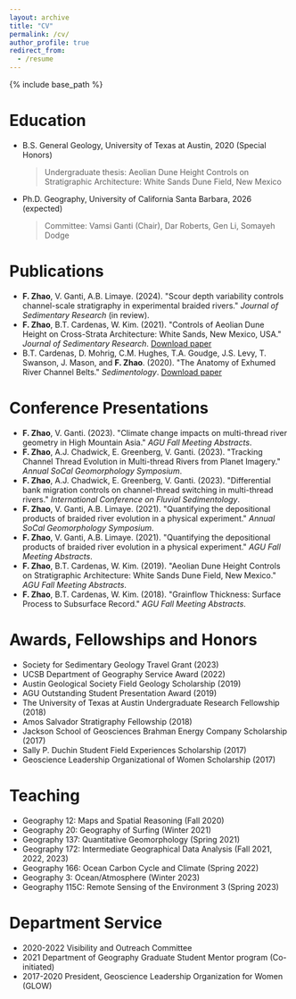 ```yaml
---
layout: archive
title: "CV"
permalink: /cv/
author_profile: true
redirect_from:
  - /resume
---
```


{% include base_path %}

Education
======
* B.S. General Geology, University of Texas at Austin, 2020 (Special Honors)
  > Undergraduate thesis: Aeolian Dune Height Controls on Stratigraphic Architecture: White Sands Dune Field, New Mexico
* Ph.D. Geography, University of California Santa Barbara, 2026 (expected)
  > Committee: Vamsi Ganti (Chair), Dar Roberts, Gen Li, Somayeh Dodge

Publications
======
* **F. Zhao**, V. Ganti, A.B. Limaye. (2024). "Scour depth variability controls channel-scale stratigraphy in experimental braided rivers." *Journal of Sedimentary Research* (in review).
* **F. Zhao**, B.T. Cardenas, W. Kim. (2021). "Controls of Aeolian Dune Height on Cross-Strata Architecture: White Sands, New Mexico, USA." *Journal of Sedimentary Research*. [Download paper](https://pubs.geoscienceworld.org/sepm/jsedres/article/91/5/495/598239/Controls-of-aeolian-dune-height-on-cross-strata)
* B.T. Cardenas, D. Mohrig, C.M. Hughes, T.A. Goudge, J.S. Levy, T. Swanson, J. Mason, and **F. Zhao**. (2020). "The Anatomy of Exhumed River Channel Belts." *Sedimentology*. [Download paper](https://onlinelibrary.wiley.com/doi/full/10.1111/sed.12765)

Conference Presentations
======
* **F. Zhao**, V. Ganti. (2023). "Climate change impacts on multi-thread river geometry in High Mountain Asia." *AGU Fall Meeting Abstracts*.
* **F. Zhao**, A.J. Chadwick, E. Greenberg, V. Ganti. (2023). "Tracking Channel Thread Evolution in Multi-thread Rivers from Planet Imagery." *Annual SoCal Geomorphology Symposium*.
* **F. Zhao**, A.J. Chadwick, E. Greenberg, V. Ganti. (2023). "Differential bank migration controls on channel-thread switching in multi-thread rivers." *International Conference on Fluvial Sedimentology*.
* **F. Zhao**, V. Ganti, A.B. Limaye. (2021). "Quantifying the depositional products of braided river evolution in a physical experiment." *Annual SoCal Geomorphology Symposium*.
* **F. Zhao**, V. Ganti, A.B. Limaye. (2021). "Quantifying the depositional products of braided river evolution in a physical experiment." *AGU Fall Meeting Abstracts*.
* **F. Zhao**, B.T. Cardenas, W. Kim. (2019). "Aeolian Dune Height Controls on Stratigraphic Architecture: White Sands Dune Field, New Mexico." *AGU Fall Meeting Abstracts*.
* **F. Zhao**, B.T. Cardenas, W. Kim. (2018). "Grainflow Thickness: Surface Process to Subsurface Record." *AGU Fall Meeting Abstracts*.

Awards, Fellowships and Honors
======
* Society for Sedimentary Geology Travel Grant (2023)
* UCSB Department of Geography Service Award (2022)
* Austin Geological Society Field Geology Scholarship (2019)
* AGU Outstanding Student Presentation Award (2019)
* The University of Texas at Austin Undergraduate Research Fellowship (2018)
* Amos Salvador Stratigraphy Fellowship (2018)
* Jackson School of Geosciences Brahman Energy Company Scholarship (2017)
* Sally P. Duchin Student Field Experiences Scholarship (2017)
* Geoscience Leadership Organizational of Women Scholarship (2017)
  
Teaching
======
* Geography 12: Maps and Spatial Reasoning (Fall 2020)
* Geography 20: Geography of Surfing (Winter 2021)
* Geography 137: Quantitative Geomorphology (Spring 2021)
* Geography 172: Intermediate Geographical Data Analysis (Fall 2021, 2022, 2023)
* Geography 166: Ocean Carbon Cycle and Climate (Spring 2022)
* Geography 3: Ocean/Atmosphere (Winter 2023)
* Geography 115C: Remote Sensing of the Environment 3 (Spring 2023)
  
Department Service
======
* 2020-2022 Visibility and Outreach Committee
* 2021 Department of Geography Graduate Student Mentor program (Co-initiated)
* 2017-2020 President, Geoscience Leadership Organization for Women (GLOW)
